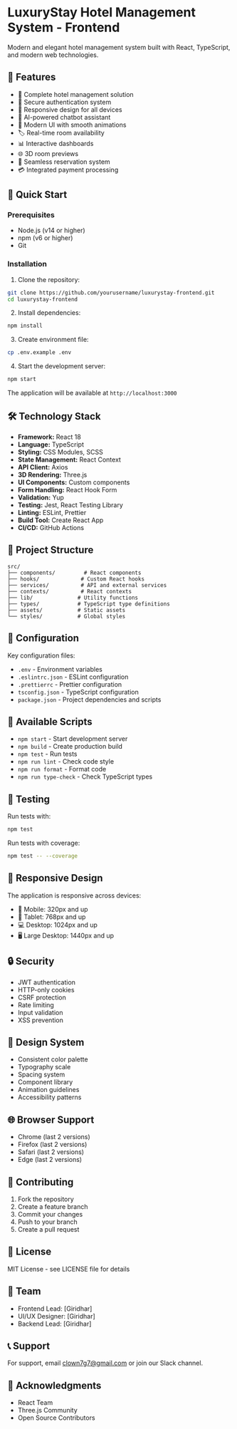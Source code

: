 # LuxuryStay Hotel Management System - Frontend

Modern and elegant hotel management system built with React, TypeScript, and modern web technologies.

## 🌟 Features

- 🏨 Complete hotel management solution
- 🔐 Secure authentication system
- 📱 Responsive design for all devices
- 🤖 AI-powered chatbot assistant
- 🎨 Modern UI with smooth animations
- 🏷️ Real-time room availability
- 📊 Interactive dashboards
- 🌐 3D room previews
- 🔄 Seamless reservation system
- 💳 Integrated payment processing

## 🚀 Quick Start

### Prerequisites

- Node.js (v14 or higher)
- npm (v6 or higher)
- Git

### Installation

1. Clone the repository:
```bash
git clone https://github.com/yourusername/luxurystay-frontend.git
cd luxurystay-frontend
```

2. Install dependencies:
```bash
npm install
```

3. Create environment file:
```bash
cp .env.example .env
```

4. Start the development server:
```bash
npm start
```

The application will be available at `http://localhost:3000`

## 🛠️ Technology Stack

- **Framework:** React 18
- **Language:** TypeScript
- **Styling:** CSS Modules, SCSS
- **State Management:** React Context
- **API Client:** Axios
- **3D Rendering:** Three.js
- **UI Components:** Custom components
- **Form Handling:** React Hook Form
- **Validation:** Yup
- **Testing:** Jest, React Testing Library
- **Linting:** ESLint, Prettier
- **Build Tool:** Create React App
- **CI/CD:** GitHub Actions

## 📁 Project Structure

```
src/
├── components/         # React components
├── hooks/             # Custom React hooks
├── services/          # API and external services
├── contexts/          # React contexts
├── lib/              # Utility functions
├── types/            # TypeScript type definitions
├── assets/           # Static assets
└── styles/           # Global styles
```

## 🔧 Configuration

Key configuration files:

- `.env` - Environment variables
- `.eslintrc.json` - ESLint configuration
- `.prettierrc` - Prettier configuration
- `tsconfig.json` - TypeScript configuration
- `package.json` - Project dependencies and scripts

## 📝 Available Scripts

- `npm start` - Start development server
- `npm build` - Create production build
- `npm test` - Run tests
- `npm run lint` - Check code style
- `npm run format` - Format code
- `npm run type-check` - Check TypeScript types

## 🧪 Testing

Run tests with:

```bash
npm test
```

Run tests with coverage:

```bash
npm test -- --coverage
```

## 📱 Responsive Design

The application is responsive across devices:

- 📱 Mobile: 320px and up
- 📱 Tablet: 768px and up
- 💻 Desktop: 1024px and up
- 🖥️ Large Desktop: 1440px and up

## 🔒 Security

- JWT authentication
- HTTP-only cookies
- CSRF protection
- Rate limiting
- Input validation
- XSS prevention

## 🎨 Design System

- Consistent color palette
- Typography scale
- Spacing system
- Component library
- Animation guidelines
- Accessibility patterns

## 🌐 Browser Support

- Chrome (last 2 versions)
- Firefox (last 2 versions)
- Safari (last 2 versions)
- Edge (last 2 versions)

## 🤝 Contributing

1. Fork the repository
2. Create a feature branch
3. Commit your changes
4. Push to your branch
5. Create a pull request

## 📜 License

MIT License - see LICENSE file for details

## 👥 Team

- Frontend Lead: [Giridhar]
- UI/UX Designer: [Giridhar]
- Backend Lead: [Giridhar]

## 📞 Support

For support, email clown7g7@gmail.com or join our Slack channel.

## 🙏 Acknowledgments

- React Team
- Three.js Community
- Open Source Contributors

